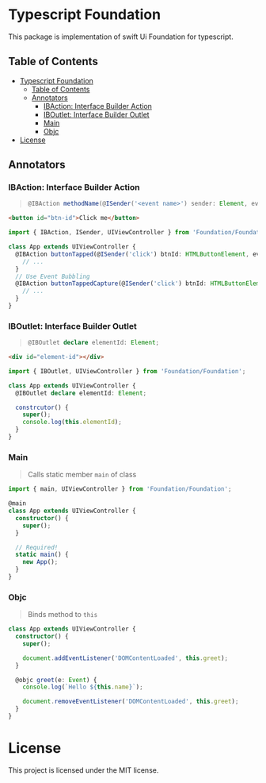# Typescript Foundation

This package is implementation of swift Ui Foundation for typescript.

## Table of Contents

- [Typescript Foundation](#typescript-foundation)
  - [Table of Contents](#table-of-contents)
  - [Annotators](#annotators)
    - [IBAction: Interface Builder Action](#ibaction-interface-builder-action)
    - [IBOutlet: Interface Builder Outlet](#iboutlet-interface-builder-outlet)
    - [Main](#main)
    - [Objc](#objc)
- [License](#license)

## Annotators

### IBAction: Interface Builder Action

> ```ts
> @IBAction methodName(@ISender('<event name>') sender: Element, event: Event);
> ```

```html
<button id="btn-id">Click me</button>
```

```ts
import { IBAction, ISender, UIViewController } from 'Foundation/Foundation';

class App extends UIViewController {
  @IBAction buttonTapped(@ISender('click') btnId: HTMLButtonElement, event: MouseEvent) {
    // ...
  }
  // Use Event Bubbling
  @IBAction buttonTappedCapture(@ISender('click') btnId: HTMLButtonElement, event: MouseEvent) {
    // ...
  }
}
```

### IBOutlet: Interface Builder Outlet

> ```ts
> @IBOutlet declare elementId: Element;
> ```

```html
<div id="element-id"></div>
```

```ts
import { IBOutlet, UIViewController } from 'Foundation/Foundation';

class App extends UIViewController {
  @IBOutlet declare elementId: Element;

  constrcutor() {
    super();
    console.log(this.elementId);
  }
}
```

### Main

> Calls static member `main` of class

```ts
import { main, UIViewController } from 'Foundation/Foundation';

@main
class App extends UIViewController {
  constructor() {
    super();
  }

  // Required!
  static main() {
    new App();
  }
}
```

### Objc

> Binds method to `this`

```ts
class App extends UIViewController {
  constructor() {
    super();

    document.addEventListener('DOMContentLoaded', this.greet);
  }

  @objc greet(e: Event) {
    console.log(`Hello ${this.name}`);

    document.removeEventListener('DOMContentLoaded', this.greet);
  }
}
```

# License

This project is licensed under the MIT license.
